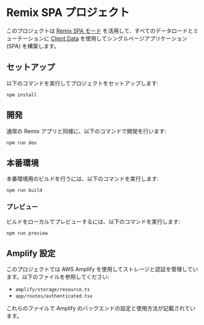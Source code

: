 # Remix SPA プロジェクト

このプロジェクトは [Remix SPA モード](https://remix.run/docs/en/main/guides/spa-mode) を活用して、すべてのデータロードとミューテーションに [Client Data](https://remix.run/docs/en/main/guides/client-data) を使用してシングルページアプリケーション (SPA) を構築します。

## セットアップ

以下のコマンドを実行してプロジェクトをセットアップします:

```shell
npm install
```

## 開発

通常の Remix アプリと同様に、以下のコマンドで開発を行います:

```shell
npm run dev
```

## 本番環境

本番環境用のビルドを行うには、以下のコマンドを実行します:

```shell
npm run build
```

### プレビュー

ビルドをローカルでプレビューするには、以下のコマンドを実行します:

```shell
npm run preview
```

## Amplify 設定

このプロジェクトでは AWS Amplify を使用してストレージと認証を管理しています。以下のファイルを参照してください:

- `amplify/storage/resource.ts`
- `app/routes/authenticated.tsx`

これらのファイルで Amplify のバックエンドの設定と使用方法が記載されています。
